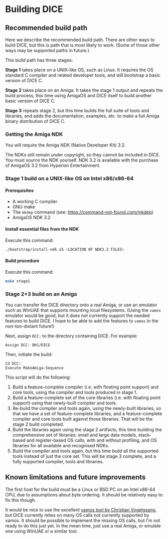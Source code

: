 Building DICE
=============

Recommended build path
----------------------

Here we describe the recommended build path. There are other ways to build DICE, but this is
path that is most likely to work. (Some of those other ways may be supported paths in future.)

This build path has three stages:

**Stage 1** takes place on a UNIX-like OS, such as Linux. It requires the OS standard C compiler
and related developer tools, and will bootstrap a basic version of DICE C.

**Stage 2** takes place on an Amiga. It takes the stage 1 output and repeats the build process,
this time using AmigaOS and DICE itself to build another basic version of DICE C.

**Stage 3** repeats stage 2, but this time builds the full suite of tools and libraries, and adds
the documentation, examples, etc. to make a full Amiga binary distribution of DICE C.


### Getting the Amiga NDK

You will require the Amiga NDK (Native Developer Kit) 3.2.

The NDKs still remain under copyright, so they cannot be included in DICE. You must source the NDK
yourself. NDK 3.2 is available with the purchase of AmigaOS 3.2 from Hyperion Entertainment.

### Stage 1 build on a UNIX-like OS on Intel x86/x86-64

#### Prerequisites

* A working C compiler
* GNU make
* The `mkdep` command (see: https://command-not-found.com/mkdep)
* AmigaOS NDK 3.2

#### Install essential files from the NDK

Execute this command:

```bash
./bootstrap/install-ndk.sh <LOCATION OF NDK3.2 FILES>
```

#### Build procedure

Execute this command:

```bash
make stage1
```


### Stage 2+3 build on an Amiga

You can transfer the DICE directory onto a real Amiga, or use an emulator such as WinUAE that
supports mounting local filesystems. (Using the `vamos` emulator would be good, but it does not
currently support the needed features to build DICE. I hope to be able to add the features to
`vamos` in the non-too-distant future!)

Next, assign `DCC:` to the directory containing DICE. For example:

```
Assign DCC: DH1/DICE
```

Then, initiate the build:

```
Cd DCC:
Execute MakeAmiga-Sequence
```

This script will do the following:

1. Build a feature-complete compiler (i.e. with floating point support) and core tools, using the
   compiler and tools produced in stage 1.
1. Build a feature-complete set of the core libraries (i.e. with floating point support) using that
   newly-built compiler and tools.
1. Re-build the compiler and tools again, using the newly-built libraries, so that we have a set of
   feature-complete libraries, and a feature-complete compiler and core tools built against those
   libraries. That will be the stage 2 build completed.
1. Build the libraries again using the stage 2 artifacts, this time building the comprehensive set
   of libraries: small and large data models, stack-based and register-based OS calls, with and
   without profiling, and OS libraries for all available and recognised NDKs.
1. Build the compiler and tools again, but this time build all the supported tools instead of just
   the core set. This will be stage 3 complete, and a fully supported compiler, tools and
   libraries.


Known limitations and future improvements
-----------------------------------------

The first host for the build must be a Linux or BSD PC on an Intel x86-64 CPU, due to assumptions
about byte ordering. It should be relatively easy to fix this though.

It would be nice to use the excellent [vamos tool by Christian Vogelgsang](https://github.com/cnvogelg/amitools/blob/master/docs/vamos.md),
but DICE currently relies on many OS calls not currently supported by vamos. It should be possible
to implement the missing OS calls, but I'm not ready to do this just yet. In the mean time, just
use a real Amiga, or emulate one using WinUAE or a similar tool.
